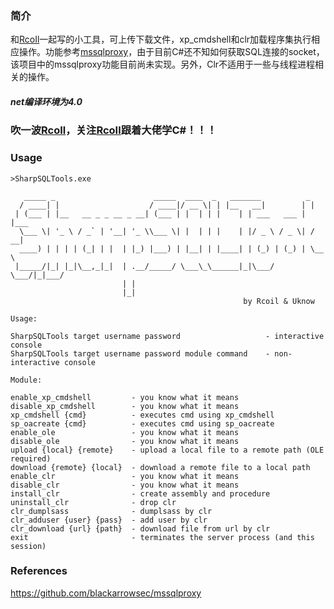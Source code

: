 ### 简介

和[RcoIl](http://github.com/rcoIl)一起写的小工具，可上传下载文件，xp_cmdshell和clr加载程序集执行相应操作。功能参考[mssqlproxy](https://github.com/blackarrowsec/mssqlproxy)，由于目前C#还不知如何获取SQL连接的socket，该项目中的mssqlproxy功能目前尚未实现。另外，Clr不适用于一些与线程进程相关的操作。

##### net编译环境为4.0 

### 吹一波[RcoIl](http://github.com/rcoIl)，关注[RcoIl](http://github.com/rcoIl)跟着大佬学C#！！！

### Usage

```
>SharpSQLTools.exe

   _____ _                      _____  ____  _   _______          _
  / ____| |                    / ____|/ __ \| | |__   __|        | |
 | (___ | |__   __ _ _ __ _ __| (___ | |  | | |    | | ___   ___ | |___
  \___ \| '_ \ / _` | '__| '_ \\___ \| |  | | |    | |/ _ \ / _ \| / __|
  ____) | | | | (_| | |  | |_) |___) | |__| | |____| | (_) | (_) | \__ \
 |_____/|_| |_|\__,_|_|  | .__/_____/ \___\_\______|_|\___/ \___/|_|___/
                         | |
                         |_|
                                                    by Rcoil & Uknow

Usage:

SharpSQLTools target username password                   - interactive console
SharpSQLTools target username password module command    - non-interactive console

Module:

enable_xp_cmdshell         - you know what it means
disable_xp_cmdshell        - you know what it means
xp_cmdshell {cmd}          - executes cmd using xp_cmdshell
sp_oacreate {cmd}          - executes cmd using sp_oacreate
enable_ole                 - you know what it means
disable_ole                - you know what it means
upload {local} {remote}    - upload a local file to a remote path (OLE required)
download {remote} {local}  - download a remote file to a local path
enable_clr                 - you know what it means
disable_clr                - you know what it means
install_clr                - create assembly and procedure
uninstall_clr              - drop clr
clr_dumplsass              - dumplsass by clr
clr_adduser {user} {pass}  - add user by clr
clr_download {url} {path}  - download file from url by clr
exit                       - terminates the server process (and this session)

```


### References

https://github.com/blackarrowsec/mssqlproxy
